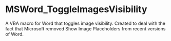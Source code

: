 # MSWord_ToggleImagesVisibility
A VBA macro for Word that toggles image visibility. Created to deal with the fact that Microsoft removed Show Image Placeholders from recent versions of Word. 

